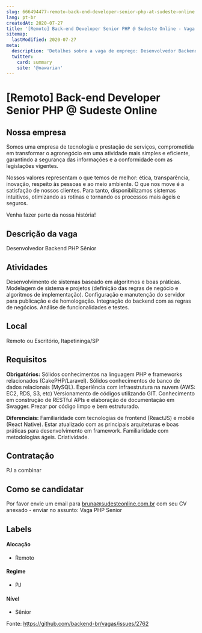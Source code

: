 ```yaml
---
slug: 666494477-remoto-back-end-developer-senior-php-at-sudeste-online
lang: pt-br
createdAt: 2020-07-27
title: '[Remoto] Back-end Developer Senior PHP @ Sudeste Online - Vaga de Emprego'
sitemap:
  lastModified: 2020-07-27
meta:
  description: 'Detalhes sobre a vaga de emprego: Desenvolvedor Backend PHP Sênior'
  twitter:
    card: summary
    site: '@nawarian'
---
```


# [Remoto] Back-end Developer Senior PHP @ Sudeste Online

<!--
==================================================
Caso a vaga for remoto durante a pandemia informar no texto "Remoto durante o covid"
==================================================
-->
<!-- 
==================================================
POR FAVOR, SÓ POSTE SE A VAGA FOR PARA BACK-END!

Não faça distinção de gênero no título da vaga.

Use: "Back-End Developer" ao invés de 
"Desenvolvedor Back-End" \o/

Exemplo: `[São Paulo] Back-End Developer @ NOME DA EMPRESA`
==================================================
-->
<!--
==================================================
Caso a vaga for remoto durante a pandemia deixar a linha abaixo
==================================================
-->

## Nossa empresa

Somos uma empresa de tecnologia e prestação de serviços, comprometida em transformar o agronegócio em uma atividade mais simples e eficiente, garantindo a segurança das informações e a conformidade com as legislações vigentes.

Nossos valores representam o que temos de melhor: ética, transparência, inovação, respeito às pessoas e ao meio ambiente. O que nos move é a satisfação de nossos clientes. Para tanto, disponibilizamos sistemas intuitivos, otimizando as rotinas e tornando os processos mais ágeis e seguros.

Venha fazer parte da nossa história!

## Descrição da vaga

Desenvolvedor Backend PHP Sênior

## Atividades
Desenvolvimento de sistemas baseado em algoritmos e boas práticas.
Modelagem de sistema e projetos (definição das regras de negócio e algoritmos de implementação).
Configuração e manutenção do servidor para publicação e de homologação.
Integração do backend com as regras de negócios.
Análise de funcionalidades e testes.

## Local

Remoto ou Escritório, Itapetininga/SP

## Requisitos

**Obrigatórios:**
Sólidos conhecimentos na linguagem PHP e frameworks relacionados (CakePHP/Laravel).
Sólidos conhecimentos de banco de dados relacionais (MySQL).
Experiência com infraestrutura na nuvem (AWS: EC2, RDS, S3, etc)
Versionamento de códigos utilizando GIT.
Conhecimento em construção de RESTful APIs e elaboração de documentação em Swagger.
Prezar por código limpo e bem estruturado.

**Diferenciais:**
Familiaridade com tecnologias de frontend (ReactJS) e mobile (React Native).
Estar atualizado com as principais arquiteturas e boas práticas para desenvolvimento em framework.
Familiaridade com metodologias ágeis.
Criatividade.

## Contratação

PJ a combinar

## Como se candidatar

Por favor envie um email para bruna@sudesteonline.com.br com seu CV anexado - enviar no assunto: Vaga PHP Senior

## Labels
<!-- retire os labels que não fazem sentido à vaga -->

#### Alocação
- Remoto

#### Regime
- PJ

#### Nível
- Sênior




Fonte: https://github.com/backend-br/vagas/issues/2762
